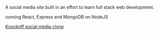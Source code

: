
A social media site built in an effort to learn full stack web development. 

running React, Express and MongoDB on NodeJS

[Knockoff social media clone](http://domz.me/frontend)
